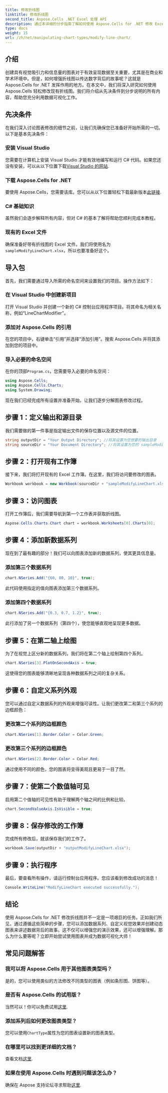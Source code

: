 ```yaml
---
title: 修改折线图
linktitle: 修改折线图
second_title: Aspose.Cells .NET Excel 处理 API
description: 通过本详细的分步指南了解如何使用 Aspose.Cells for .NET 修改 Excel 中的折线图。
type: docs
weight: 15
url: /zh/net/manipulating-chart-types/modify-line-chart/
---
```

## 介绍

创建具有视觉吸引力和信息量的图表对于有效呈现数据至关重要，尤其是在商业和学术环境中。但是，如何增强折线图以传达数字背后的故事呢？这就是 Aspose.Cells for .NET 发挥作用的地方。在本文中，我们将深入研究如何使用 Aspose.Cells 轻松修改现有折线图。我们将介绍从先决条件到分步说明的所有内容，帮助您充分利用数据可视化工作。 

## 先决条件 

在我们深入讨论图表修改的细节之前，让我们先确保您已准备好开始所需的一切。以下是基本先决条件：

### 安装 Visual Studio
您需要在计算机上安装 Visual Studio 才能有效地编写和运行 C# 代码。如果您还没有安装，可以从以下位置下载[Visual Studio 的网站](https://visualstudio.microsoft.com/).

### 下载 Aspose.Cells for .NET
要使用 Aspose.Cells，您需要该库。您可以从以下位置轻松下载最新版本[此链接](https://releases.aspose.com/cells/net/).

### C# 基础知识
虽然我们会逐步解释所有内容，但对 C# 的基本了解将帮助您顺利完成本教程。

### 现有的 Excel 文件
确保准备好带有折线图的 Excel 文件。我们将使用名为`sampleModifyLineChart.xlsx`，所以也要准备好这个。 

## 导入包

首先，我们需要通过导入所需的命名空间来设置我们的项目。操作方法如下：

### 在 Visual Studio 中创建新项目
打开 Visual Studio 并创建一个新的 C# 控制台应用程序项目。将其命名为相关名称，例如“LineChartModifier”。

### 添加对 Aspose.Cells 的引用
在您的项目中，右键单击“引用”并选择“添加引用”。搜索 Aspose.Cells 并将其添加到您的项目中。

### 导入必要的命名空间
在你的顶部`Program.cs`，您需要导入必要的命名空间：

```csharp
using Aspose.Cells;
using Aspose.Cells.Charts;
using System.Drawing;
```

现在我们已经完成所有设置并准备开始，让我们逐步分解图表修改过程。

## 步骤 1：定义输出和源目录

我们需要做的第一件事是指定输出文件的保存位置以及源文件的位置。 

```csharp
string outputDir = "Your Output Directory"; //将其设置为您想要的输出目录
string sourceDir = "Your Document Directory"; //将其设置为您的 sampleModifyLineChart.xlsx 所在的位置
```

## 步骤 2：打开现有工作簿

接下来，我们将打开现有的 Excel 工作簿。在这里，我们将访问要修改的图表。

```csharp
Workbook workbook = new Workbook(sourceDir + "sampleModifyLineChart.xlsx");
```

## 步骤 3：访问图表

打开工作簿后，我们需要导航到第一个工作表并获取折线图。

```csharp
Aspose.Cells.Charts.Chart chart = workbook.Worksheets[0].Charts[0];
```

## 步骤 4：添加新数据系列

现在到了最有趣的部分！我们可以向图表添加新的数据系列，使其更具信息量。

### 添加第三个数据系列
```csharp
chart.NSeries.Add("{60, 80, 10}", true);
```
此代码使用指定的值向图表添加第三个数据系列。

### 添加第四个数据系列
```csharp
chart.NSeries.Add("{0.3, 0.7, 1.2}", true);
```
此行添加了另一个数据系列（第四个），使您能够直观地呈现更多数据。

## 步骤 5：在第二轴上绘图

为了在视觉上区分新的数据系列，我们将在第二个轴上绘制第四个系列。

```csharp
chart.NSeries[3].PlotOnSecondAxis = true;
```
这使得您的图表能够清晰地呈现各种数据系列之间的复杂关系。

## 步骤 6：自定义系列外观

您可以通过自定义数据系列的外观来增强可读性。让我们更改第二和第三个系列的边框颜色：

### 更改第二个系列的边框颜色
```csharp
chart.NSeries[1].Border.Color = Color.Green;
```

### 更改第三个系列的边框颜色
```csharp
chart.NSeries[2].Border.Color = Color.Red;
```

通过使用不同的颜色，您的图表将变得美观且更易于一目了然。 

## 步骤 7：使第二个数值轴可见

启用第二个值轴的可见性有助于理解两个轴之间的比例和比较。

```csharp
chart.SecondValueAxis.IsVisible = true;
```

## 步骤 8：保存修改的工作簿

完成所有修改后，就该保存我们的工作了。 

```csharp
workbook.Save(outputDir + "outputModifyLineChart.xlsx");
```

## 步骤 9：执行程序

最后，要查看所有操作，请运行控制台应用程序。您应该看到修改成功的消息！

```csharp
Console.WriteLine("ModifyLineChart executed successfully.");
```

## 结论 

使用 Aspose.Cells for .NET 修改折线图并不一定是一项艰巨的任务。正如我们所见，通过遵循这些简单的步骤，您可以添加数据系列、自定义视觉效果并创建动态图表来讲述数据背后的故事。这不仅可以增强您的演示效果，还可以增强理解。那么为什么要等呢？立即开始尝试使用图表并成为数据可视化大师！

## 常见问题解答

### 我可以将 Aspose.Cells 用于其他图表类型吗？
是的，您可以使用类似的方法修改不同类型的图表（例如条形图、饼图等）。

### 是否有 Aspose.Cells 的试用版？
当然可以！你可以免费试用[这里](https://releases.aspose.com/).

### 添加系列后如何更改图表类型？
您可以使用`ChartType`属性为您的图表设置新的图表类型。

### 在哪里可以找到更详细的文档？
查看文档[这里](https://reference.aspose.com/cells/net/).

### 如果在使用 Aspose.Cells 时遇到问题该怎么办？
确保在 Aspose 支持论坛寻求帮助[这里](https://forum.aspose.com/c/cells/9).
